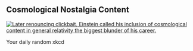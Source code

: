 ## Cosmological Nostalgia Content
[![Later renouncing clickbait, Einstein called his inclusion of cosmological content in general relativity the biggest blunder of his career.](https://imgs.xkcd.com/comics/cosmological_nostalgia_content.png)](https://xkcd.com/2764/ "Later renouncing clickbait, Einstein called his inclusion of cosmological content in general relativity the biggest blunder of his career.")

Your daily random xkcd
